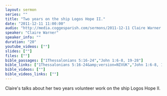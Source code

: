 ```yaml
---
layout: sermon
series: ""
title: "Two years on the ship Logos Hope II."
date: "2011-12-11 11:00:00"
audio: "http://media.coggesparish.com/sermons/2011-12-11 Claire Warner.mp3"
speaker: "Claire Warner"
speaker_info: ""
duration: "20"
youtube_videos: [""]
slides: [""]
files: [""]
bible_passages: ["1Thessalonians 5:16-24","John 1:6-8, 19-28"]
bible_links: ["1Thessalonians 5:16-24&amp;version=NIVUK","John 1:6-8, 19-28&amp;version=NIVUK"]
bible_videos: [""]
bible_videos_links: [""]
---
```


Claire's talks about her two years volunteer work on the ship Logos Hope II.
